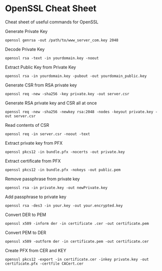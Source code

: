 # OpenSSL Cheat Sheet
Cheat sheet of useful commands for OpenSSL



Generate Private Key
```
openssl genrsa -out /path/to/www_server_com.key 2048
```
 

Decode Private Key
```
openssl rsa -text -in yourdomain.key -noout
```
 

Extract Public Key from Private Key
```
openssl rsa -in yourdomain.key -pubout -out yourdomain_public.key
```
 

Generate CSR from RSA private key
```
openssl req -new -sha256 -key private.key -out server.csr
```
 

Generate RSA private key and CSR all at once
```
openssl req -new -sha256 -newkey rsa:2048 -nodes -keyout private.key -out server.csr
```
 

Read contents of CSR
```
openssl req -in server.csr -noout -text
```
 

Extract private key from PFX
```
openssl pkcs12 -in bundle.pfx -nocerts -out private.key
```
 

Extract certificate from PFX
```
openssl pkcs12 -in bundle.pfx -nokeys -out public.pem
```
 

Remove passphrase from private key
```
openssl rsa -in private.key -out newPrivate.key
```
 

Add passphrase to private key
```
openssl rsa -des3 -in your.key -out your.encrypted.key
```
 

Convert DER to PEM
```
openssl x509 -inform der -in certificate .cer -out certificate.pem
```
 

Convert PEM to DER
```
openssl x509 -outform der -in certificate.pem -out certificate.cer
```
 

Create PFX from CER and KEY
```
openssl pkcs12 -export -in certificate.cer -inkey private.key -out certificate.pfx -certfile CACert.cer
```
